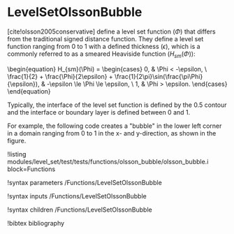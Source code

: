 # LevelSetOlssonBubble

[cite!olsson2005conservative] define a level set function ($\Phi$) that differs from the traditional
signed distance function. They define a level set function ranging from 0 to 1 with a defined
thickness ($\epsilon$), which is a commonly referred to as a smeared Heaviside function
($H_{sm}(\Phi)$):

\begin{equation}
H_{sm}(\Phi) =
\begin{cases}
0, & \Phi < -\epsilon, \\
\frac{1}{2} + \frac{\Phi}{2\epsilon} + \frac{1}{2\pi}\sin(\frac{\pi\Phi}{\epsilon}), & -\epsilon \le \Phi \le \epsilon, \\
1, & \Phi > \epsilon.
\end{cases}
\end{equation}

Typically, the interface of the level set function is defined by the 0.5 contour and the interface or
boundary layer is defined between 0 and 1.

For example, the following code creates a "bubble" in the lower left corner in a domain ranging from
0 to 1 in the x- and y-direction, as shown in the figure.

!listing modules/level_set/test/tests/functions/olsson_bubble/olsson_bubble.i block=Functions

!syntax parameters /Functions/LevelSetOlssonBubble

!syntax inputs /Functions/LevelSetOlssonBubble

!syntax children /Functions/LevelSetOlssonBubble

!bibtex bibliography
